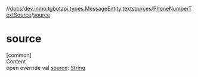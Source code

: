 //[docs](../../../index.md)/[dev.inmo.tgbotapi.types.MessageEntity.textsources](../index.md)/[PhoneNumberTextSource](index.md)/[source](source.md)



# source  
[common]  
Content  
open override val [source](source.md): [String](https://kotlinlang.org/api/latest/jvm/stdlib/kotlin/-string/index.html)  



